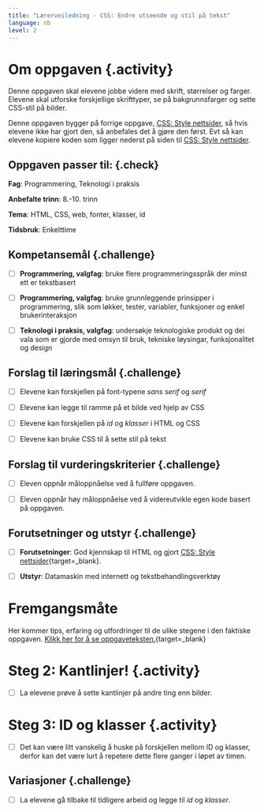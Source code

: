 ```yaml
---
title: "Lærerveiledning - CSS: Endre utseende og stil på tekst"
language: nb
level: 2
---
```


# Om oppgaven {.activity}
Denne oppgaven skal elevene jobbe videre med skrift, størrelser og farger. Elevene skal utforske forskjellige skrifttyper, se på bakgrunnsfarger og sette CSS-stil på bilder.

Denne oppgaven bygger på forrige oppgave, [CSS: Style nettsider](../style_nettsider/style_nettsider.html), så hvis elevene ikke har gjort den, så anbefales det å gjøre den først. Evt så kan elevene kopiere koden som ligger nederst på siden til [CSS: Style nettsider](../style_nettsider/style_nettsider.html).

## Oppgaven passer til: {.check}
 __Fag__: Programmering, Teknologi i praksis

__Anbefalte trinn__: 8.-10. trinn

__Tema__: HTML, CSS, web, fonter, klasser, id

__Tidsbruk__: Enkelttime


## Kompetansemål {.challenge}

- [ ]  __Programmering, valgfag__: bruke flere programmeringsspråk der minst ett er tekstbasert
- [ ] __Programmering, valgfag__: bruke grunnleggende prinsipper i programmering, slik som løkker, tester, variabler, funksjoner og enkel brukerinteraksjon 
- [ ] __Teknologi i praksis, valgfag__: undersøkje teknologiske produkt og dei vala som er gjorde med omsyn til bruk, tekniske løysingar, funksjonalitet og design


## Forslag til læringsmål {.challenge}
- [ ] Elevene kan forskjellen på font-typene _sans serif_ og _serif_
- [ ] Elevene kan legge til ramme på et bilde ved hjelp av CSS
- [ ] Elevene kan forskjellen på _id_ og _klasser_ i HTML og CSS
- [ ] Elevene kan bruke CSS til å sette stil på tekst


## Forslag til vurderingskriterier {.challenge}

- [ ]  Eleven oppnår måloppnåelse ved å fullføre oppgaven.
- [ ]  Eleven oppnår høy måloppnåelse ved å videreutvikle egen kode basert på oppgaven. 



## Forutsetninger og utstyr {.challenge}
- [ ]  __Forutsetninger__: God kjennskap til HTML og gjort [CSS: Style nettsider](../style_nettsider/style_nettsider.html){target=_blank}.

- [ ]  __Utstyr__: Datamaskin med internett og tekstbehandlingsverktøy



# Fremgangsmåte
Her kommer tips, erfaring og utfordringer til de ulike stegene i den faktiske oppgaven. [Klikk her for å se oppgaveteksten.](../tekststil/tekststil.html){target=_blank}

# Steg 2: Kantlinjer! {.activity}
- [ ] La elevene prøve å sette kantlinjer på andre ting enn bilder.

# Steg 3: ID og klasser {.activity}
- [ ] Det kan være litt vanskelig å huske på forskjellen mellom ID og klasser, derfor kan det være lurt å repetere dette flere ganger i løpet av timen.


## Variasjoner {.challenge}
- [ ] La elevene gå tilbake til tidligere arbeid og legge til _id_ og _klasser_. 
 